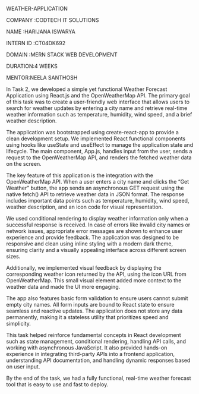 WEATHER-APPLICATION

COMPANY :CODTECH IT SOLUTIONS

NAME :HARIJANA ISWARYA

INTERN ID :CT04DK692

DOMAIN :MERN STACK WEB DEVELOPMENT

DURATION:4 WEEKS

MENTOR:NEELA SANTHOSH

In Task 2, we developed a simple yet functional Weather Forecast Application using React.js and the OpenWeatherMap API. The primary goal of this task was to create a user-friendly web interface that allows users to search for weather updates by entering a city name and retrieve real-time weather information such as temperature, humidity, wind speed, and a brief weather description.

The application was bootstrapped using create-react-app to provide a clean development setup. We implemented React functional components using hooks like useState and useEffect to manage the application state and lifecycle. The main component, App.js, handles input from the user, sends a request to the OpenWeatherMap API, and renders the fetched weather data on the screen.

The key feature of this application is the integration with the OpenWeatherMap API. When a user enters a city name and clicks the “Get Weather” button, the app sends an asynchronous GET request using the native fetch() API to retrieve weather data in JSON format. The response includes important data points such as temperature, humidity, wind speed, weather description, and an icon code for visual representation.

We used conditional rendering to display weather information only when a successful response is received. In case of errors like invalid city names or network issues, appropriate error messages are shown to enhance user experience and provide feedback. The application was designed to be responsive and clean using inline styling with a modern dark theme, ensuring clarity and a visually appealing interface across different screen sizes.

Additionally, we implemented visual feedback by displaying the corresponding weather icon returned by the API, using the icon URL from OpenWeatherMap. This small visual element added more context to the weather data and made the UI more engaging.

The app also features basic form validation to ensure users cannot submit empty city names. All form inputs are bound to React state to ensure seamless and reactive updates. The application does not store any data permanently, making it a stateless utility that prioritizes speed and simplicity.

This task helped reinforce fundamental concepts in React development such as state management, conditional rendering, handling API calls, and working with asynchronous JavaScript. It also provided hands-on experience in integrating third-party APIs into a frontend application, understanding API documentation, and handling dynamic responses based on user input.

By the end of the task, we had a fully functional, real-time weather forecast tool that is easy to use and fast to deploy.


